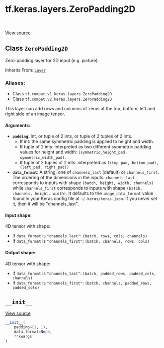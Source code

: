 <div itemscope itemtype="http://developers.google.com/ReferenceObject">
<meta itemprop="name" content="tf.keras.layers.ZeroPadding2D" />
<meta itemprop="path" content="Stable" />
<meta itemprop="property" content="__init__"/>
</div>

# tf.keras.layers.ZeroPadding2D

<!-- Insert buttons -->

<table class="tfo-notebook-buttons tfo-api" align="left">
</table>

<a target="_blank" href="/code/stable/tensorflow/python/keras/layers/convolutional.py">View source</a>



## Class `ZeroPadding2D`

<!-- Start diff -->
Zero-padding layer for 2D input (e.g. picture).

Inherits From: [`Layer`](../../../tf/keras/layers/Layer.md)

### Aliases:

* Class `tf.compat.v1.keras.layers.ZeroPadding2D`
* Class `tf.compat.v2.keras.layers.ZeroPadding2D`


<!-- Placeholder for "Used in" -->

This layer can add rows and columns of zeros
at the top, bottom, left and right side of an image tensor.

#### Arguments:


* <b>`padding`</b>: Int, or tuple of 2 ints, or tuple of 2 tuples of 2 ints.
  - If int: the same symmetric padding
    is applied to height and width.
  - If tuple of 2 ints:
    interpreted as two different
    symmetric padding values for height and width:
    `(symmetric_height_pad, symmetric_width_pad)`.
  - If tuple of 2 tuples of 2 ints:
    interpreted as
    `((top_pad, bottom_pad), (left_pad, right_pad))`
* <b>`data_format`</b>: A string,
  one of `channels_last` (default) or `channels_first`.
  The ordering of the dimensions in the inputs.
  `channels_last` corresponds to inputs with shape
  `(batch, height, width, channels)` while `channels_first`
  corresponds to inputs with shape
  `(batch, channels, height, width)`.
  It defaults to the `image_data_format` value found in your
  Keras config file at `~/.keras/keras.json`.
  If you never set it, then it will be "channels_last".


#### Input shape:

4D tensor with shape:
- If `data_format` is `"channels_last"`:
    `(batch, rows, cols, channels)`
- If `data_format` is `"channels_first"`:
    `(batch, channels, rows, cols)`



#### Output shape:

4D tensor with shape:
- If `data_format` is `"channels_last"`:
    `(batch, padded_rows, padded_cols, channels)`
- If `data_format` is `"channels_first"`:
    `(batch, channels, padded_rows, padded_cols)`


<h2 id="__init__"><code>__init__</code></h2>

<a target="_blank" href="/code/stable/tensorflow/python/keras/layers/convolutional.py">View source</a>

``` python
__init__(
    padding=(1, 1),
    data_format=None,
    **kwargs
)
```






